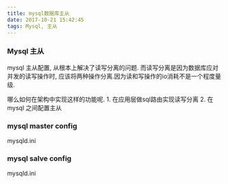 ```yaml
---
title: mysql数据库主从
date: 2017-10-21 15:42:45
tags: Mysql, 主从
---
```

### Mysql 主从
mysql 主从配置, 从根本上解决了读写分离的问题. 而读写分离是因为数据库应对并发的读写操作时, 应该将两种操作分离.因为读和写操作的io消耗不是一个程度量级.

哪么如何在架构中实现这样的功能呢.
    1. 在应用层做sql路由实现读写分离
    2. 在mysql 之间配置主从
   
   
### mysql master config
mysqld.ini



### mysql salve config
mysqld.ini